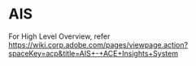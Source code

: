 # AIS

For High Level Overview, refer https://wiki.corp.adobe.com/pages/viewpage.action?spaceKey=acp&title=AIS+-+ACE+Insights+System
